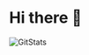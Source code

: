 # Hi there 👋

![GitStats](https://github-readme-stats-one-bice.vercel.app/api?username=Lurius-Kitsune&include_all_commits=true&show_icons=true&title_color=7affcc&text_color=387eff&icon_color=00f5f1a&role=OWNER,ORGANIZATION_MEMBER&bg_color=00000000)

<!--
**Lurius-Kitsune/Lurius-Kitsune** is a ✨ _special_ ✨ repository because its `README.md` (this file) appears on your GitHub profile.

Here are some ideas to get you started:

- 🔭 I’m currently working on ...
- 🌱 I’m currently learning ...
- 👯 I’m looking to collaborate on ...
- 🤔 I’m looking for help with ...
- 💬 Ask me about ...
- 📫 How to reach me: ...
- 😄 Pronouns: ...
- ⚡ Fun fact: ...
-->
